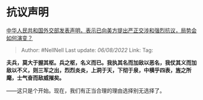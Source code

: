 # 抗议声明
[中华人民共和国外交部发表声明，表示已向美方提出严正交涉和强烈抗议，局势会如何演变？](https://www.zhihu.com/question/546646500/answer/2606732782)

> Author: #NellNell 
> Last update: *06/08/2022* 
> Link: 
> Tag: 

**夫兵，莫大于握其枢。兵之枢，名义而已。我执其名而加敌以恶名，我仗其义而加敌以不义，则三军之出，烈烈炎炎，上洞于天，下彻于泉，中横乎四表，旌之所麾，士气奋而敌威摧矣。**

——这只是个开始。现在，我们有正当合理的理由选择别无选择了。
